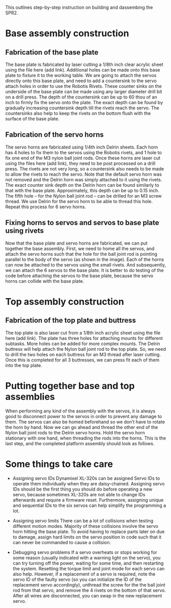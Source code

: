 This outlines step-by-step instruction on building and dassembing the SPR2.

# Base assembly construction
## Fabrication of the base plate
The base plate is fabricated by laser cutting a 1/8th inch clear acrylic sheet using the file here (add link). Additional holes can be made onto this base plate to fixture it to the working table. We are going to attach the servos directly onto this base plate, and need to add a countersink to the servo attach holes in order to use the Robotis Rivets. These counter sinks on the underside of the base plate can be made using any larger diameter drill bit on a drill press. The depth of the countersink can be up to 60 thou of an inch to firmly fix the servo onto the plate. The exact depth can be found by gradually increasing countersink depth till the rivets reach the servo. The countersinks also help to keep the rivets on the bottom flush with the surface of the base plate.

## Fabrication of the servo horns
The servo horns are fabricated using 1/4th inch Delrin sheets. Each horn has 4 holes to fix them to the servos using the Robotis rivets, and 1 hole to fix one end of the M3 nylon ball joint rods. Once these horns are laser cut using the files here (add link), they need to be post processed on a drill press. The rivets are not very long, so a countersink also needs to be made to allow the rivets to reach the servo. Note that the default servo horn was not removed and the Delrin horn was simply attached to it using the rivets. The exact counter sink depth on the Delrin horn can be found similarly to that with the base plate. Approximately, this depth can be up to 0.15 inch. The fifth hole – for the Nylon ball joint rod – can be drilled for an M3 screw thread. We use Delrin for the servo horn to be able to thread this hole. Repeat this process for 6 servo horns.

## Fixing horns to servos and servos to base plate using rivets
Now that the base plate and servo horns are fabricated, we can put together the base assembly. First, we need to home all the servos, and attach the servo horns such that the hole for the ball joint rod is pointing parallel to the body of the servo (as shown in the image). Each of the horns can now be attached to the servos using the small rivets. And subsequently, we can attach the 6 servos to the base plate. It is better to do testing of the code before attaching the servos to the base plate, because the servo horns can collide with the base plate.

# Top assembly construction
## Fabrication of the top plate and buttress
The top plate is also laser cut from a 1/8th inch acrylic sheet using the file here (add link). The plate has three holes for attaching mounts for different subtasks. More holes can be added for more complex mounts. The Delrin buttress will help attach the Nylon ball joint rod to the top plate. So, we need to drill the two holes on each buttress for an M3 thread after laser cutting. Once this is completed for all 3 buttresses, we can press fit each of them into the top plate.

# Putting together base and top assemblies
When performing any kind of the assembly with the servos, it is always good to disconnect power to the servos in order to prevent any damage to them. The servos can also be homed beforehand so we don’t have to rotate the horn by hand.
Now we can go ahead and thread the other end of the Nylon ball joint rods to the Delrin servo horns. Hold the servo horn stationary with one hand, when threading the rods into the horns. This is the last step, and the completed platform assembly should look as follows.

# Some things to take care
* Assigning servo IDs
Dynamixel XL-320s can be assigned Servo IDs to operate them individually when they are daisy-chained. Assigning servo IDs should be the first thing you should do before operating a new servo, because sometimes XL-320s are not able to change IDs afterwards and require a firmware reset. Furthermore, assigning unique and sequential IDs to the six servos can help simplify the programming a lot.

* Assigning servo limits
There can be a lot of collisions when testing different motion modes. Majority of these collisions involve the servo horn hitting the base plate. To avoid having to replace parts later on due to damage, assign hard limits on the servo position in code such that it can never be commanded to cause a collision.

* Debugging servo problems
If a servo overheats or stops working for some reason (usually indicated with a warning light on the servo), you can try turning off the power, waiting for some time, and then restarting the system. Resetting the torque limit and joint mode for each servo can also help.
However, if a replacement of a servo is required, note the servo ID of the faulty servo (so you can initialize the ID of the replacement servo accordingly), unthread the screw for the the ball joint rod from that servo, and remove the 4 rivets on the bottom of that servo. After all wires are disconnected, you can swap in the new replacement servo.
